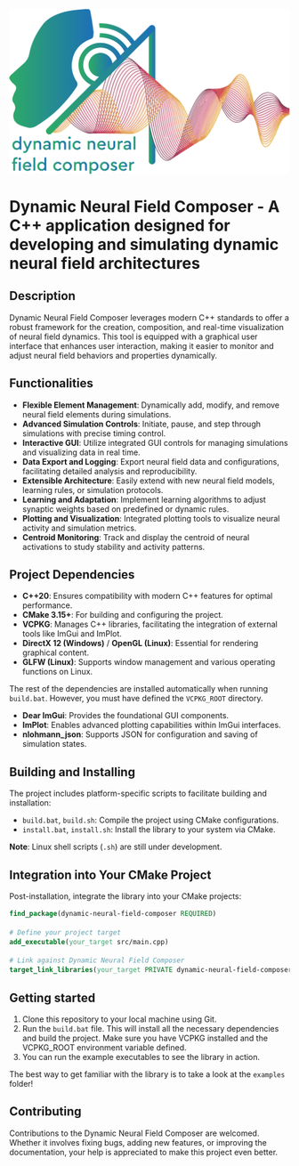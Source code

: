 <img src="./dynamic-neural-field-composer/resources/images/background.png" alt="logo" >

Dynamic Neural Field Composer - A C++ application designed for developing and simulating dynamic neural field architectures
===============================================

## Description

Dynamic Neural Field Composer leverages modern C++ standards to offer a robust framework for the creation, composition, and real-time visualization of neural field dynamics. This tool is equipped with a graphical user interface that enhances user interaction, making it easier to monitor and adjust neural field behaviors and properties dynamically.

## Functionalities

- **Flexible Element Management**: Dynamically add, modify, and remove neural field elements during simulations.
- **Advanced Simulation Controls**: Initiate, pause, and step through simulations with precise timing control.
- **Interactive GUI**: Utilize integrated GUI controls for managing simulations and visualizing data in real time.
- **Data Export and Logging**: Export neural field data and configurations, facilitating detailed analysis and reproducibility.
- **Extensible Architecture**: Easily extend with new neural field models, learning rules, or simulation protocols.
- **Learning and Adaptation**: Implement learning algorithms to adjust synaptic weights based on predefined or dynamic rules.
- **Plotting and Visualization**: Integrated plotting tools to visualize neural activity and simulation metrics.
- **Centroid Monitoring**: Track and display the centroid of neural activations to study stability and activity patterns.

## Project Dependencies

- **C++20**: Ensures compatibility with modern C++ features for optimal performance.
- **CMake 3.15+**: For building and configuring the project.
- **VCPKG**: Manages C++ libraries, facilitating the integration of external tools like ImGui and ImPlot.
- **DirectX 12 (Windows)** / **OpenGL (Linux)**: Essential for rendering graphical content.
- **GLFW (Linux)**: Supports window management and various operating functions on Linux.

The rest of the dependencies are installed automatically when running `build.bat`.  However, you must have defined the `VCPKG_ROOT` directory.

- **Dear ImGui**: Provides the foundational GUI components.
- **ImPlot**: Enables advanced plotting capabilities within ImGui interfaces.
- **nlohmann_json**: Supports JSON for configuration and saving of simulation states.

## Building and Installing

The project includes platform-specific scripts to facilitate building and installation:
- `build.bat`, `build.sh`: Compile the project using CMake configurations.
- `install.bat`, `install.sh`: Install the library to your system via CMake.

**Note**: Linux shell scripts (`.sh`) are still under development.

## Integration into Your CMake Project

Post-installation, integrate the library into your CMake projects:

```cmake
find_package(dynamic-neural-field-composer REQUIRED)

# Define your project target
add_executable(your_target src/main.cpp)

# Link against Dynamic Neural Field Composer
target_link_libraries(your_target PRIVATE dynamic-neural-field-composer)
```

## Getting started

1. Clone this repository to your local machine using Git.
2. Run the ```build.bat``` file. This will install all the necessary dependencies and build the project. Make sure you have VCPKG installed and the VCPKG_ROOT environment variable defined.
3. You can run the example executables to see the library in action.

The best way to get familiar with the library is to take a look at the ```examples``` folder!

## Contributing

Contributions to the Dynamic Neural Field Composer are welcomed. Whether it involves fixing bugs, adding new features, or improving the documentation, your help is appreciated to make this project even better.

